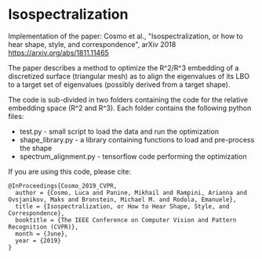 
# Isospectralization
Implementation of the paper: Cosmo et al., "Isospectralization, or how to hear shape, style, and correspondence", arXiv 2018 https://arxiv.org/abs/1811.11465

The paper describes a method to optimize the R^2/R^3 embedding of a discretized surface (triangular mesh) as to align the eigenvalues of its LBO to a target set of eigenvalues (possibly derived from a target shape).

The code is sub-divided in two folders containing the code for the relative embedding space (R^2 and R^3).
Each folder contains the following python files:
- test.py - small script to load the data and run the optimization
- shape_library.py - a library containing functions to load and pre-process the shape
- spectrum_alignment.py -  tensorflow code performing the optimization

If you are using this code, please cite:

```
@InProceedings{Cosmo_2019_CVPR,
  author = {Cosmo, Luca and Panine, Mikhail and Rampini, Arianna and Ovsjanikov, Maks and Bronstein, Michael M. and Rodola, Emanuele},
  title = {Isospectralization, or How to Hear Shape, Style, and Correspondence},
  booktitle = {The IEEE Conference on Computer Vision and Pattern Recognition (CVPR)},
  month = {June},
  year = {2019}
}
```
